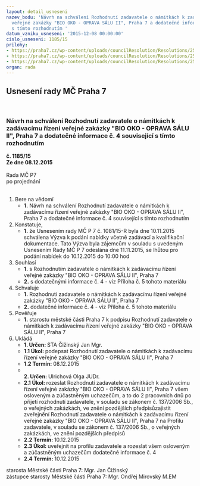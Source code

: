 ```yaml
---
layout: detail_usneseni
nazev_bodu: 'Návrh na schválení Rozhodnutí zadavatele o námitkách k zadávacímu řízení
  veřejné zakázky "BIO OKO - OPRAVA SÁLU II", Praha 7 a dodatečné informace č. 4 související
  s tímto rozhodnutím '
datum_vzniku_usneseni: '2015-12-08 00:00:00'
cislo_usneseni: 1185/15
prilohy:
- https://praha7.cz/wp-content/uploads/councilResolution/Resolutions/25664/79-15-1._d%c5%afvodov%c3%a1_zpr%c3%a1va.doc
- https://praha7.cz/wp-content/uploads/councilResolution/Resolutions/25664/79-15-5._dodate%c4%8dn%c3%a9_info_%c4%8d._4.doc
- https://praha7.cz/wp-content/uploads/councilResolution/Resolutions/25664/79-15-6__smlouva_o_d%c3%adlo_rev_kfl_05_(verze_po_dodate%c4%8dn%c3%bdch_informac%c3%adch).doc
organ: rada
---
```

<div id="ucUsn_pList" class="usn">
	<span><h2>Usnesení rady MČ Praha 7 </h2>
<br></span><div class="standBody">
<span><h3>Návrh na schválení Rozhodnutí zadavatele o námitkách k zadávacímu řízení veřejné zakázky "BIO OKO - OPRAVA SÁLU II", Praha 7 a dodatečné informace č. 4 související s tímto rozhodnutím </h3></span><div class="center">
		<strong>č. 1185/15</strong><br>
	</div>
<div class="center">
		<strong>Ze dne 08.12.2015</strong><br><br>
	</div>Rada MČ P7<br> po projednání<br><br><ol>
<li>Bere na vědomí<ul><li>
<strong>1.</strong> Návrh na schválení Rozhodnutí zadavatele o námitkách k zadávacímu řízení veřejné zakázky "BIO OKO - OPRAVA SÁLU II", Praha 7 a dodatečné informace č. 4 související s tímto rozhodnutím </li></ul>
</li>
<li>Konstatuje,<ul><li>
<strong>1.</strong> že Usnesením rady MČ P 7 č. 1081/15-R byla dne 10.11.2015 schválena Výzva  k podání nabídky včetně zadávací a kvalifikační dokumentace. Tato Výzva byla zájemcům v souladu s uvedeným Usnesením Rady MČ P 7 odeslána dne 11.11.2015, se lhůtou pro podání nabídek do 10.12.2015 do 10:00 hod</li></ul>
</li>
<li>Souhlasí<ul>
<li>
<strong>1.</strong> s Rozhodnutím zadavatele o námitkách k zadávacímu řízení veřejné zakázky "BIO OKO - OPRAVA SÁLU II", Praha 7 </li>
<li>
<strong>2.</strong> s dodatečnými informace č. 4 - viz Příloha č. 5 tohoto materiálu</li>
</ul>
</li>
<li>Schvaluje<ul>
<li>
<strong>1.</strong> Rozhodnutí zadavatele  o námitkách k zadávacímu řízení veřejné zakázky "BIO OKO - OPRAVA SÁLU II", Praha 7  </li>
<li>
<strong>2.</strong> dodatečné informace č. 4 - viz Příloha č. 5 tohoto materiálu   </li>
</ul>
</li>
<li>Pověřuje<ul><li>
<strong>1.</strong> starostu městské části Praha 7 k podpisu Rozhodnutí zadavatele  o námitkách  k zadávacímu řízení veřejné zakázky "BIO OKO - OPRAVA SÁLU II", Praha 7  </li></ul>
</li>
<li>Ukládá<ul>
<li>
<strong>1. Určen: </strong>STA Čižinský Jan Mgr.</li>
<li>
<strong>1.1 Úkol: </strong>podepsat Rozhodnutí zadavatele  o námitkách k zadávacímu řízení veřejné zakázky "BIO OKO - OPRAVA SÁLU II", Praha 7  </li>
<li>
<strong>1.2 Termín: </strong>08.12.2015</li>
<li>
<strong><br>2. Určen: </strong>Ulrichová Olga JUDr.</li>
<li>
<strong>2.1 Úkol: </strong>rozeslat Rozhodnutí zadavatele o námitkách k zadávacímu řízení veřejné zakázky "BIO OKO - OPRAVA SÁLU II", Praha 7 všem osloveným a zúčastněným uchazečům, a to do 2 pracovních dnů po přijetí rozhodnutí zadavatele, v souladu se zákonem č. 137/2006 Sb., o veřejných zakázkách, ve znění pozdějších předpisůzajistit zveřejnění Rozhodnutí zadavatele o námitkách k zadávacímu řízení veřejné zakázky "BIO OKO - OPRAVA SÁLU II", Praha 7 na Profilu zadavatele, v souladu se zákonem č. 137/2006 Sb., o veřejných zakázkách, ve znění pozdějších předpisů </li>
<li>
<strong>2.2 Termín: </strong>10.12.2015</li>
<li>
<strong>2.3 Úkol: </strong>uveřejnit na profilu zadavatele a rozeslat všem osloveným a zúčastněným uchazečům dodatečné informace č. 4 </li>
<li>
<strong>2.4 Termín: </strong>10.12.2015</li>
</ul>
</li>
</ol>starosta Městské části Praha 7: Mgr. Jan Čižinský<br>zástupce starosty Městské části Praha 7: Mgr. Ondřej Mirovský M.EM 
</div>
</div>